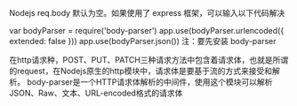 Nodejs req.body 默认为空。如果使用了 express 框架，可以输入以下代码解决

var bodyParser = require('body-parser')
app.use(bodyParser.urlencoded({ extended: false }))
app.use(bodyParser.json())
注：要先安装  body-parser 

在http请求种，POST、PUT、PATCH三种请求方法中包含着请求体，也就是所谓的request，在Nodejs原生的http模块中，请求体是要基于流的方式来接受和解析。
body-parser是一个HTTP请求体解析的中间件，使用这个模块可以解析JSON、Raw、文本、URL-encoded格式的请求体

